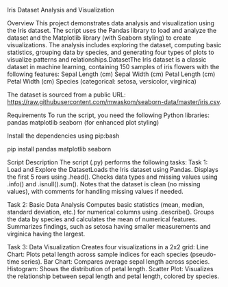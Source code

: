 Iris Dataset Analysis and Visualization

Overview
This project demonstrates data analysis and visualization using the Iris dataset. The script uses the Pandas library to load and analyze the dataset and the Matplotlib library (with Seaborn styling) to create visualizations. 
The analysis includes exploring the dataset, computing basic statistics, grouping data by species, and generating four types of plots to visualize patterns and relationships.DatasetThe Iris dataset is a classic dataset in machine learning, containing 150 samples of iris flowers with the following features:
Sepal Length (cm)
Sepal Width (cm)
Petal Length (cm)
Petal Width (cm)
Species (categorical: setosa, versicolor, virginica)

The dataset is sourced from a public URL: https://raw.githubusercontent.com/mwaskom/seaborn-data/master/iris.csv.

Requirements
To run the script, you need the following Python libraries:
pandas
matplotlib
seaborn (for enhanced plot styling)

Install the dependencies using pip:bash

pip install pandas matplotlib seaborn

Script Description
The script (.py) performs the following tasks:
Task 1: Load and Explore the DatasetLoads the Iris dataset using Pandas.
Displays the first 5 rows using .head().
Checks data types and missing values using .info() and .isnull().sum().
Notes that the dataset is clean (no missing values), with comments for handling missing values if needed.

Task 2: Basic Data Analysis
Computes basic statistics (mean, median, standard deviation, etc.) for numerical columns using .describe().
Groups the data by species and calculates the mean of numerical features.
Summarizes findings, such as setosa having smaller measurements and virginica having the largest.

Task 3: Data Visualization
Creates four visualizations in a 2x2 grid:
Line Chart: Plots petal length across sample indices for each species (pseudo-time series).
Bar Chart: Compares average sepal length across species.
Histogram: Shows the distribution of petal length.
Scatter Plot: Visualizes the relationship between sepal length and petal length, colored by species.

